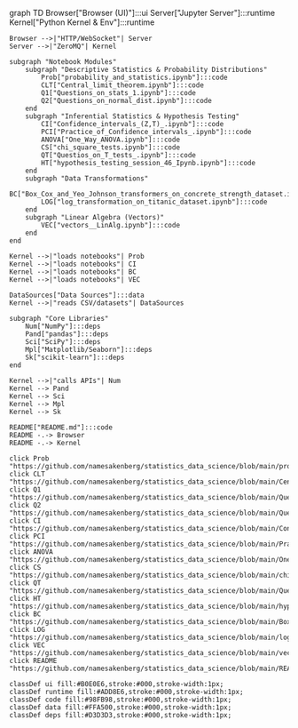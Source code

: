 graph TD
    Browser["Browser (UI)"]:::ui
    Server["Jupyter Server"]:::runtime
    Kernel["Python Kernel & Env"]:::runtime

    Browser -->|"HTTP/WebSocket"| Server
    Server -->|"ZeroMQ"| Kernel

    subgraph "Notebook Modules"
        subgraph "Descriptive Statistics & Probability Distributions"
            Prob["probability_and_statistics.ipynb"]:::code
            CLT["Central_limit_theorem.ipynb"]:::code
            Q1["Questions_on_stats_1.ipynb"]:::code
            Q2["Questions_on_normal_dist.ipynb"]:::code
        end
        subgraph "Inferential Statistics & Hypothesis Testing"
            CI["Confidence_intervals_(Z,T)_.ipynb"]:::code
            PCI["Practice_of_Confidence_intervals_.ipynb"]:::code
            ANOVA["One_Way_ANOVA.ipynb"]:::code
            CS["chi_square_tests.ipynb"]:::code
            QT["Questios_on_T_tests_.ipynb"]:::code
            HT["hypothesis_testing_session_46_Ipynb.ipynb"]:::code
        end
        subgraph "Data Transformations"
            BC["Box_Cox_and_Yeo_Johnson_transformers_on_concrete_strength_dataset.ipynb"]:::code
            LOG["log_transformation_on_titanic_dataset.ipynb"]:::code
        end
        subgraph "Linear Algebra (Vectors)"
            VEC["vectors__LinAlg.ipynb"]:::code
        end
    end

    Kernel -->|"loads notebooks"| Prob
    Kernel -->|"loads notebooks"| CI
    Kernel -->|"loads notebooks"| BC
    Kernel -->|"loads notebooks"| VEC

    DataSources["Data Sources"]:::data
    Kernel -->|"reads CSV/datasets"| DataSources

    subgraph "Core Libraries"
        Num["NumPy"]:::deps
        Pand["pandas"]:::deps
        Sci["SciPy"]:::deps
        Mpl["Matplotlib/Seaborn"]:::deps
        Sk["scikit-learn"]:::deps
    end

    Kernel -->|"calls APIs"| Num
    Kernel --> Pand
    Kernel --> Sci
    Kernel --> Mpl
    Kernel --> Sk

    README["README.md"]:::code
    README -.-> Browser
    README -.-> Kernel

    click Prob "https://github.com/namesakenberg/statistics_data_science/blob/main/probability_and_statistics.ipynb"
    click CLT "https://github.com/namesakenberg/statistics_data_science/blob/main/Central_limit_theorem.ipynb"
    click Q1 "https://github.com/namesakenberg/statistics_data_science/blob/main/Questions_on_stats_1.ipynb"
    click Q2 "https://github.com/namesakenberg/statistics_data_science/blob/main/Questions_on_normal_dist.ipynb"
    click CI "https://github.com/namesakenberg/statistics_data_science/blob/main/Confidence_intervals_(Z,T)_.ipynb"
    click PCI "https://github.com/namesakenberg/statistics_data_science/blob/main/Practice_of_Confidence_intervals_.ipynb"
    click ANOVA "https://github.com/namesakenberg/statistics_data_science/blob/main/One_Way_ANOVA.ipynb"
    click CS "https://github.com/namesakenberg/statistics_data_science/blob/main/chi_square_tests.ipynb"
    click QT "https://github.com/namesakenberg/statistics_data_science/blob/main/Questios_on_T_tests_.ipynb"
    click HT "https://github.com/namesakenberg/statistics_data_science/blob/main/hypothesis_testing_session_46_Ipynb.ipynb"
    click BC "https://github.com/namesakenberg/statistics_data_science/blob/main/Box_Cox_and_Yeo_Johnson_transformers_on_concrete_strength_dataset.ipynb"
    click LOG "https://github.com/namesakenberg/statistics_data_science/blob/main/log_transformation_on_titanic_dataset.ipynb"
    click VEC "https://github.com/namesakenberg/statistics_data_science/blob/main/vectors__LinAlg.ipynb"
    click README "https://github.com/namesakenberg/statistics_data_science/blob/main/README.md"

    classDef ui fill:#B0E0E6,stroke:#000,stroke-width:1px;
    classDef runtime fill:#ADD8E6,stroke:#000,stroke-width:1px;
    classDef code fill:#98FB98,stroke:#000,stroke-width:1px;
    classDef data fill:#FFA500,stroke:#000,stroke-width:1px;
    classDef deps fill:#D3D3D3,stroke:#000,stroke-width:1px;
